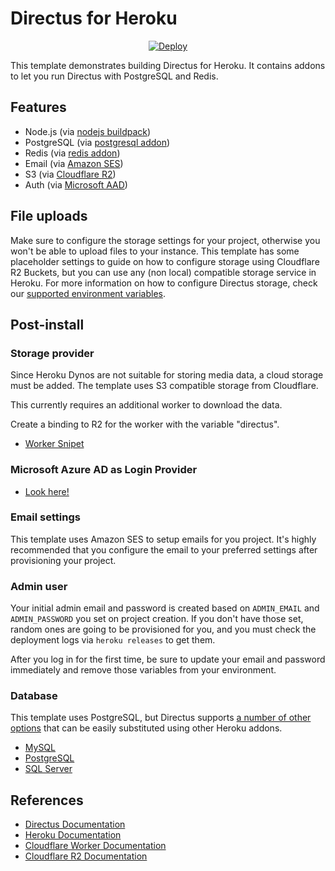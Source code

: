 # Directus for Heroku

<p align="center">
    <a href="https://heroku.com/deploy?template=https://github.com/TheMarketingCompany/directus-heroku-template">
        <img src="https://www.herokucdn.com/deploy/button.svg" alt="Deploy">
    </a>
</p>

This template demonstrates building Directus for Heroku. It contains addons to let you run Directus with PostgreSQL and Redis.

## Features

* Node.js (via [nodejs buildpack](https://elements.heroku.com/buildpacks/heroku/heroku-buildpack-nodejs))
* PostgreSQL (via [postgresql addon](https://elements.heroku.com/addons/heroku-postgresql))
* Redis (via [redis addon](https://elements.heroku.com/addons/heroku-redis))
* Email (via [Amazon SES](https://aws.amazon.com/ses/))
* S3 (via [Cloudflare R2](https://www.cloudflare.com/de-de/products/r2/))
* Auth (via [Microsoft AAD](https://azure.microsoft.com/de-de/services/active-directory/))

## File uploads

Make sure to configure the storage settings for your project, otherwise you won't be able to upload files to your instance. This template has some placeholder settings to guide on how to configure storage using Cloudflare R2 Buckets, but you can use any (non local) compatible storage service in Heroku. For more information on how to configure Directus storage, check our [supported environment variables](https://docs.directus.io/reference/environment-variables/#file-storage).

## Post-install

### Storage provider

Since Heroku Dynos are not suitable for storing media data, a cloud storage must be added. The template uses S3 compatible storage from Cloudflare.

This currently requires an additional worker to download the data.

Create a binding to R2 for the worker with the variable "directus".
* [Worker Snipet](https://gist.github.com/derFrisson/e31dbf35419206c48ef116c391ef04b1)

### Microsoft Azure AD as Login Provider

* [Look here!](https://learndirectus.com/how-to-add-microsoft-azure-login-to-directus/)

### Email settings

This template uses Amazon SES to setup emails for you project. It's highly recommended that you configure the email to your preferred settings after provisioning your project.

### Admin user

Your initial admin email and password is created based on `ADMIN_EMAIL` and `ADMIN_PASSWORD` you set on project creation. If you don't have those set, random ones are going to be provisioned for you, and you must check the deployment logs via `heroku releases` to get them.

After you log in for the first time, be sure to update your email and password immediately and remove those variables from your environment.

### Database

This template uses PostgreSQL, but Directus supports [a number of other options](https://docs.directus.io/guides/installation/cli.html#_1-confirm-minimum-requirements-are-met) that can be easily substituted using other Heroku addons. 

- [MySQL](https://elements.heroku.com/addons/jawsdb)
- [PostgreSQL](https://elements.heroku.com/addons/heroku-postgresql)
- [SQL Server](https://elements.heroku.com/addons/mssql)

## References

* [Directus Documentation](https://docs.directus.io/getting-started/introduction.html)
* [Heroku Documentation](https://devcenter.heroku.com/articles/getting-started-with-nodejs)
* [Cloudflare Worker Documentation](https://developers.cloudflare.com/workers/)
* [Cloudflare R2 Documentation](https://developers.cloudflare.com/r2/)
